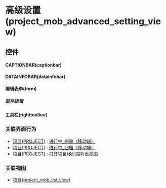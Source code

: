 # 高级设置(project_mob_advanced_setting_view)  <!-- {docsify-ignore-all} -->



## 控件
#### CAPTIONBAR(captionbar)
#### DATAINFOBAR(datainfobar)
#### 编辑表单(form)

##### 部件逻辑
#### 工具栏(righttoolbar)


### 关联界面行为
  * [项目(PROJECT)](module/ProjMgmt/project) : [进行中_删除（移动端）](module/ProjMgmt/project#界面行为)
  * [项目(PROJECT)](module/ProjMgmt/project) : [进行中_归档（移动端）](module/ProjMgmt/project#界面行为)
  * [项目(PROJECT)](module/ProjMgmt/project) : [打开项目移动端列表视图](module/ProjMgmt/project#界面行为)

### 关联视图
  * [项目(project_mob_list_view)](app/view/project_mob_list_view)

<script>
 const { createApp } = Vue
  createApp({
    data() {
      return {

      }
    }
  }).use(ElementPlus).mount('#app')
</script>